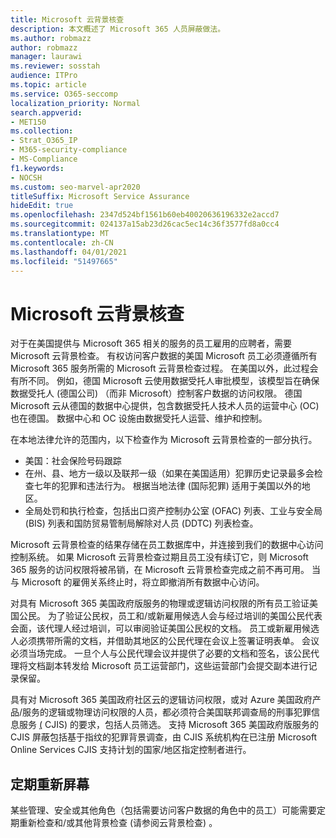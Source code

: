 ```yaml
---
title: Microsoft 云背景核查
description: 本文概述了 Microsoft 365 人员屏蔽做法。
ms.author: robmazz
author: robmazz
manager: laurawi
ms.reviewer: sosstah
audience: ITPro
ms.topic: article
ms.service: O365-seccomp
localization_priority: Normal
search.appverid:
- MET150
ms.collection:
- Strat_O365_IP
- M365-security-compliance
- MS-Compliance
f1.keywords:
- NOCSH
ms.custom: seo-marvel-apr2020
titleSuffix: Microsoft Service Assurance
hideEdit: true
ms.openlocfilehash: 2347d524bf1561b60eb40020636196332e2accd7
ms.sourcegitcommit: 024137a15ab23d26cac5ec14c36f3577fd8a0cc4
ms.translationtype: MT
ms.contentlocale: zh-CN
ms.lasthandoff: 04/01/2021
ms.locfileid: "51497665"
---
```

# <a name="microsoft-cloud-background-check"></a>Microsoft 云背景核查

对于在美国提供与 Microsoft 365 相关的服务的员工雇用的应聘者，需要 Microsoft 云背景检查。 有权访问客户数据的美国 Microsoft 员工必须遵循所有 Microsoft 365 服务所需的 Microsoft 云背景检查过程。 在美国以外，此过程会有所不同。 例如，德国 Microsoft 云使用数据受托人审批模型，该模型旨在确保数据受托人 (德国公司) （而非 Microsoft）控制客户数据的访问权限。 德国 Microsoft 云从德国的数据中心提供，包含数据受托人技术人员的运营中心 (OC) 也在德国。 数据中心和 OC 设施由数据受托人运营、维护和控制。

在本地法律允许的范围内，以下检查作为 Microsoft 云背景检查的一部分执行。

- 美国：社会保险号码跟踪
- 在州、县、地方一级以及联邦一级（如果在美国适用）犯罪历史记录最多会检查七年的犯罪和违法行为。 根据当地法律 (国际犯罪) 适用于美国以外的地区。
- 全局处罚和执行检查，包括出口资产控制办公室 (OFAC) 列表、工业与安全局 (BIS) 列表和国防贸易管制局解除对人员 (DDTC) 列表检查。

Microsoft 云背景检查的结果存储在员工数据库中，并连接到我们的数据中心访问控制系统。 如果 Microsoft 云背景检查过期且员工没有续订它，则 Microsoft 365 服务的访问权限将被吊销，在 Microsoft 云背景检查完成之前不再可用。 当与 Microsoft 的雇佣关系终止时，将立即撤消所有数据中心访问。

对具有 Microsoft 365 美国政府版服务的物理或逻辑访问权限的所有员工验证美国公民。 为了验证公民权，员工和/或新雇用候选人会与经过培训的美国公民代表会面，该代理人经过培训，可以审阅验证美国公民权的文档。 员工或新雇用候选人必须携带所需的文档，并借助其地区的公民代理在会议上签署证明表单。 会议必须当场完成。 一旦个人与公民代理会议并提供了必要的文档和签名，该公民代理将文档副本转发给 Microsoft 员工运营部门，这些运营部门会提交副本进行记录保留。

具有对 Microsoft 365 美国政府社区云的逻辑访问权限，或对 Azure 美国政府产品/服务的逻辑或物理访问权限的人员，都必须符合美国联邦调查局的刑事犯罪信息服务 [ (](https://www.fbi.gov/services/cjis) CJIS) 的要求，包括人员筛选。 支持 Microsoft 365 美国政府版服务的 CJIS 屏蔽包括基于指纹的犯罪背景调查，由 CJIS 系统机构在已注册 Microsoft Online Services CJIS 支持计划的国家/地区指定控制者进行。 [](https://blogs.office.com/2013/10/23/california-and-microsoft-sign-cjis-security-policy-agreement/)

## <a name="periodic-rescreening"></a>定期重新屏幕

某些管理、安全或其他角色（包括需要访问客户数据的角色中的员工）可能需要定期重新检查和/或其他背景检查 (请参阅云背景检查) 。